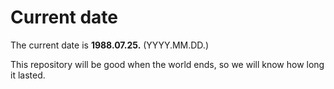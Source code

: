 # Current date

The current date is **1988.07.25.** (YYYY.MM.DD.)

This repository will be good when the world ends, so we will know how long it lasted.